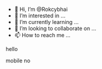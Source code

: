 - 👋 Hi, I’m @Rokcybhai
- 👀 I’m interested in ...
- 🌱 I’m currently learning ...
- 💞️ I’m looking to collaborate on ...
- 📫 How to reach me ...

<!---
Rokcybhai/Rokcybhai is a ✨ special ✨ repository because its `README.md` (this file) appears on your GitHub profile.
You can click the Preview link to take a look at your changes.
--->hello
mobile no

